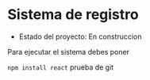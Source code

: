 <h1>Sistema de registro</h1>

- Estado del proyecto: En construccion

Para ejecutar el sistema debes poner 

```npm install react```
prueba de git
